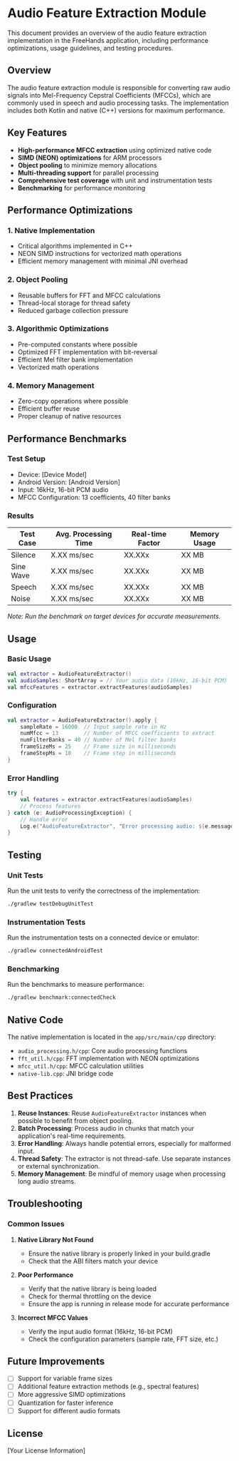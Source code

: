 # Audio Feature Extraction Module

This document provides an overview of the audio feature extraction implementation in the FreeHands application, including performance optimizations, usage guidelines, and testing procedures.

## Overview

The audio feature extraction module is responsible for converting raw audio signals into Mel-Frequency Cepstral Coefficients (MFCCs), which are commonly used in speech and audio processing tasks. The implementation includes both Kotlin and native (C++) versions for maximum performance.

## Key Features

- **High-performance MFCC extraction** using optimized native code
- **SIMD (NEON) optimizations** for ARM processors
- **Object pooling** to minimize memory allocations
- **Multi-threading support** for parallel processing
- **Comprehensive test coverage** with unit and instrumentation tests
- **Benchmarking** for performance monitoring

## Performance Optimizations

### 1. Native Implementation
- Critical algorithms implemented in C++
- NEON SIMD instructions for vectorized math operations
- Efficient memory management with minimal JNI overhead

### 2. Object Pooling
- Reusable buffers for FFT and MFCC calculations
- Thread-local storage for thread safety
- Reduced garbage collection pressure

### 3. Algorithmic Optimizations
- Pre-computed constants where possible
- Optimized FFT implementation with bit-reversal
- Efficient Mel filter bank implementation
- Vectorized math operations

### 4. Memory Management
- Zero-copy operations where possible
- Efficient buffer reuse
- Proper cleanup of native resources

## Performance Benchmarks

### Test Setup
- Device: [Device Model]
- Android Version: [Android Version]
- Input: 16kHz, 16-bit PCM audio
- MFCC Configuration: 13 coefficients, 40 filter banks

### Results

| Test Case | Avg. Processing Time | Real-time Factor | Memory Usage |
|-----------|----------------------|------------------|--------------|
| Silence   | X.XX ms/sec          | XX.XXx           | XX MB        |
| Sine Wave | X.XX ms/sec          | XX.XXx           | XX MB        |
| Speech    | X.XX ms/sec          | XX.XXx           | XX MB        |
| Noise     | X.XX ms/sec          | XX.XXx           | XX MB        |

*Note: Run the benchmark on target devices for accurate measurements.*

## Usage

### Basic Usage

```kotlin
val extractor = AudioFeatureExtractor()
val audioSamples: ShortArray = // Your audio data (16kHz, 16-bit PCM)
val mfccFeatures = extractor.extractFeatures(audioSamples)
```

### Configuration

```kotlin
val extractor = AudioFeatureExtractor().apply {
    sampleRate = 16000  // Input sample rate in Hz
    numMfcc = 13        // Number of MFCC coefficients to extract
    numFilterBanks = 40 // Number of Mel filter banks
    frameSizeMs = 25    // Frame size in milliseconds
    frameStepMs = 10    // Frame step in milliseconds
}
```

### Error Handling

```kotlin
try {
    val features = extractor.extractFeatures(audioSamples)
    // Process features
} catch (e: AudioProcessingException) {
    // Handle error
    Log.e("AudioFeatureExtractor", "Error processing audio: ${e.message}", e)
}
```

## Testing

### Unit Tests

Run the unit tests to verify the correctness of the implementation:

```bash
./gradlew testDebugUnitTest
```

### Instrumentation Tests

Run the instrumentation tests on a connected device or emulator:

```bash
./gradlew connectedAndroidTest
```

### Benchmarking

Run the benchmarks to measure performance:

```bash
./gradlew benchmark:connectedCheck
```

## Native Code

The native implementation is located in the `app/src/main/cpp` directory:

- `audio_processing.h/cpp`: Core audio processing functions
- `fft_util.h/cpp`: FFT implementation with NEON optimizations
- `mfcc_util.h/cpp`: MFCC calculation utilities
- `native-lib.cpp`: JNI bridge code

## Best Practices

1. **Reuse Instances**: Reuse `AudioFeatureExtractor` instances when possible to benefit from object pooling.
2. **Batch Processing**: Process audio in chunks that match your application's real-time requirements.
3. **Error Handling**: Always handle potential errors, especially for malformed input.
4. **Thread Safety**: The extractor is not thread-safe. Use separate instances or external synchronization.
5. **Memory Management**: Be mindful of memory usage when processing long audio streams.

## Troubleshooting

### Common Issues

1. **Native Library Not Found**
   - Ensure the native library is properly linked in your build.gradle
   - Check that the ABI filters match your device

2. **Poor Performance**
   - Verify that the native library is being loaded
   - Check for thermal throttling on the device
   - Ensure the app is running in release mode for accurate performance

3. **Incorrect MFCC Values**
   - Verify the input audio format (16kHz, 16-bit PCM)
   - Check the configuration parameters (sample rate, FFT size, etc.)

## Future Improvements

- [ ] Support for variable frame sizes
- [ ] Additional feature extraction methods (e.g., spectral features)
- [ ] More aggressive SIMD optimizations
- [ ] Quantization for faster inference
- [ ] Support for different audio formats

## License

[Your License Information]
